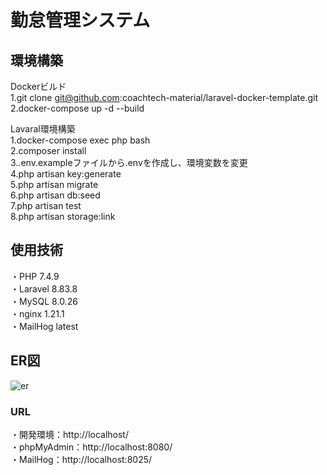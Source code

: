 # 勤怠管理システム
## 環境構築
Dockerビルド  
1.git clone git@github.com:coachtech-material/laravel-docker-template.git  
2.docker-compose up -d --build  

Lavaral環境構築  
1.docker-compose exec php bash  
2.composer install  
3..env.exampleファイルから.envを作成し、環境変数を変更  
4.php artisan key:generate  
5.php artisan migrate  
6.php artisan db:seed  
7.php artisan test  
8.php artisan storage:link  


## 使用技術
・PHP 7.4.9  
・Laravel 8.83.8  
・MySQL 8.0.26  
・nginx 1.21.1  
・MailHog latest  

## ER図
![er](https://github.com/user-attachments/assets/323ed7be-88a0-474d-8af5-6ee5764329e4)


  

### URL
・開発環境：http://localhost/  
・phpMyAdmin：http://localhost:8080/  
・MailHog：http://localhost:8025/
